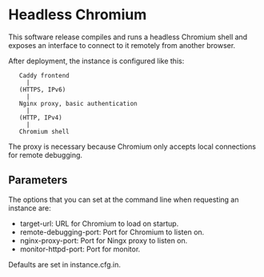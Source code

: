 # Headless Chromium
This software release compiles and runs a headless Chromium shell and
exposes an interface to connect to it remotely from another browser.

After deployment, the instance is configured like this:

```
   Caddy frontend
     |
   (HTTPS, IPv6)
     |
   Nginx proxy, basic authentication
     |
   (HTTP, IPv4)
     |
   Chromium shell
```

The proxy is necessary because Chromium only accepts local connections
for remote debugging.

## Parameters
The options that you can set at the command line when requesting an
instance are:

- target-url:             URL for Chromium to load on startup.
- remote-debugging-port:  Port for Chromium to listen on.
- nginx-proxy-port:       Port for Ningx proxy to listen on.
- monitor-httpd-port:     Port for monitor.

Defaults are set in instance.cfg.in.
